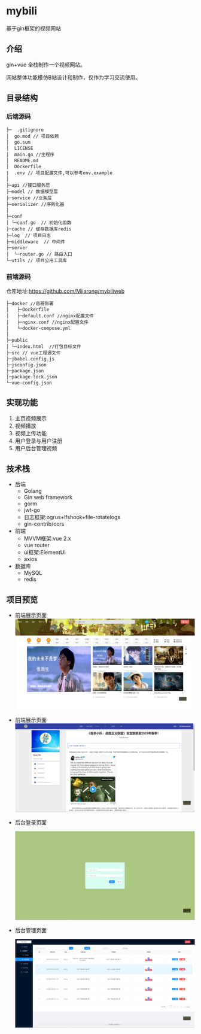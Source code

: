 # mybili
基于gin框架的视频网站

## 介绍

gin+vue 全栈制作一个视频网站。

网站整体功能模仿B站设计和制作，仅作为学习交流使用。

## 目录结构
### 后端源码
```shell
├─  .gitignore
│  go.mod // 项目依赖
│  go.sum
│  LICENSE
│  main.go //主程序
│  README.md
│  Dockerfile
|  .env // 项目配置文件,可以参考env.example  
│          
├─api //接口服务层
├─model // 数据模型层
├─service //业务层
├─serializer //序列化器
│   
├─conf 
│ └─conf.go  // 初始化函数
├─cache // 缓存数据库redis
├─log  // 项目日志
├─middleware  // 中间件
├─server
│  └─router.go // 路由入口     
└─utils // 项目公用工具库      
```

### 前端源码
仓库地址:https://github.com/Mjiarong/mybiliweb
```shell      
├─docker //容器部署
│   ├─Dockerfile
│   ├─default.conf //nginx配置文件
│   ├─nginx.conf //nginx配置文件
│   └─docker-compose.yml
│   
├─public 
│ └─index.html  //打包目标文件
├─src // vue工程源文件
├─jbabel.config.js
├─jsconfig.json 
├─package.json  
│─package-lock.json  
└─vue-config.json
```
## 实现功能

1.  主页视频展示
2.  视频播放
3.  视频上传功能
4.  用户登录与用户注册
5.  用户后台管理视频


## 技术栈

- 后端
  - Golang
  - Gin web framework
  - gorm
  - jwt-go
  - 日志框架:ogrus+lfshook+file-rotatelogs
  - gin-contrib/cors
- 前端
  - MVVM框架:vue 2.x
  - vue router
  - ui框架:ElementUI
  - axios
- 数据库
  - MySQL
  - redis

## 项目预览

- 前端展示页面
  ![](https://github.com/Mjiarong/mybili/blob/main/preview/main.jpg)

- 前端展示页面
  ![](https://github.com/Mjiarong/ginblog/blob/main/upload/front2.png)

- 后台登录页面

  ![](https://github.com/Mjiarong/ginblog/blob/main/upload/admin1.png)

- 后台管理页面

  ![](https://github.com/Mjiarong/ginblog/blob/main/upload/admin2.png)
